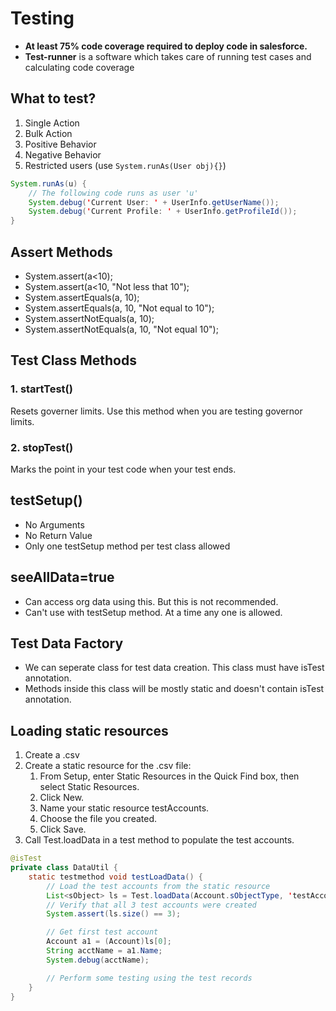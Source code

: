 # Testing

- **At least 75% code coverage required to deploy code in salesforce.**
- **Test-runner** is a software which takes care of running test cases and calculating code coverage

## What to test?

1. Single Action
2. Bulk Action
3. Positive Behavior
4. Negative Behavior
5. Restricted users (use ```System.runAs(User obj){}```)

``` java
System.runAs(u) {
    // The following code runs as user 'u'
    System.debug('Current User: ' + UserInfo.getUserName());
    System.debug('Current Profile: ' + UserInfo.getProfileId());
}
```

## Assert Methods

- System.assert(a<10);
- System.assert(a<10, "Not less that 10");
- System.assertEquals(a, 10);
- System.assertEquals(a, 10, "Not equal to 10");
- System.assertNotEquals(a, 10);
- System.assertNotEquals(a, 10, "Not equal 10");

## Test Class Methods

### 1. startTest()

Resets governer limits. Use this method when you are testing governor limits.

### 2. stopTest()

Marks the point in your test code when your test ends.

## testSetup()

- No Arguments
- No Return Value
- Only one testSetup method per test class allowed

## seeAllData=true

- Can access org data using this. But this is not recommended.
- Can't use with testSetup method. At a time any one is allowed.

## Test Data Factory

- We can seperate class for test data creation. This class must have isTest annotation.
- Methods inside this class will be mostly static and doesn't contain isTest annotation.

## Loading static resources

1. Create a .csv
2. Create a static resource for the .csv file:
    1. From Setup, enter Static Resources in the Quick Find box, then select Static Resources.
    2. Click New.
    3. Name your static resource testAccounts.
    4. Choose the file you created.
    5. Click Save.
3. Call Test.loadData in a test method to populate the test accounts.

``` java
@isTest 
private class DataUtil {
    static testmethod void testLoadData() {
        // Load the test accounts from the static resource
        List<sObject> ls = Test.loadData(Account.sObjectType, 'testAccounts');
        // Verify that all 3 test accounts were created
        System.assert(ls.size() == 3);

        // Get first test account
        Account a1 = (Account)ls[0];
        String acctName = a1.Name;
        System.debug(acctName);

        // Perform some testing using the test records
    }
}
```

